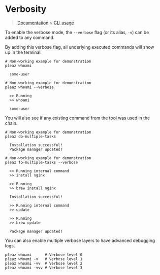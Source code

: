 # Verbosity

> [Documentation](../readme.md) > [CLI usage](readme.md)

To enable the verbose mode, the `--verbose` flag (or its alias, `-v`) can be added to any command.

By adding this verbose flag, all underlying executed commands will show up in the terminal.

```
# Non-working example for demonstration
pleaz whoami

  some-user
```

```
# Non-working example for demonstration
pleaz whoami --verbose

  >> Running
  >> whoami

  some-user
```

You will also see if any existing command from the tool was used in the chain.

```
# Non-working example for demonstration
pleaz do-multiple-tasks

  Installation successful!
  Package manager updated!
```

```
# Non-working example for demonstration
pleaz fo-multiple-tasks --verbose

  >> Running internal command
  >> install nginx

  >> Running
  >> brew install nginx

  Installation successful!

  >> Running internal command
  >> update

  >> Running
  >> brew update

  Package manager updated!
```

You can also enable multiple verbose layers to have advanced debugging logs.

```
pleaz whoami      # Verbose level 0
pleaz whoami -v   # Verbose level 1
pleaz whoami -vv  # Verbose level 2
pleaz whoami -vvv # Verbose level 3
```
